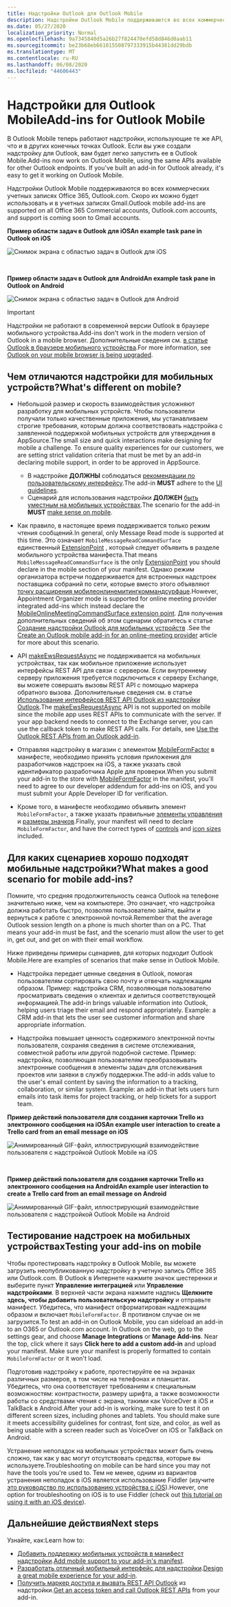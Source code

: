 ```yaml
---
title: Надстройки Outlook для Outlook Mobile
description: Надстройки Outlook Mobile поддерживаются во всех коммерческих учетных записях Office 365, Outlook.com. Скоро их можно будет использовать и в учетных записях Gmail.
ms.date: 05/27/2020
localization_priority: Normal
ms.openlocfilehash: 9a7345840d5a26b27f824470efd58d846d0aab11
ms.sourcegitcommit: be23b68eb661015508797333915b44381dd29bdb
ms.translationtype: MT
ms.contentlocale: ru-RU
ms.lasthandoff: 06/08/2020
ms.locfileid: "44606443"
---
```

# <a name="add-ins-for-outlook-mobile"></a><span data-ttu-id="96243-103">Надстройки для Outlook Mobile</span><span class="sxs-lookup"><span data-stu-id="96243-103">Add-ins for Outlook Mobile</span></span>

<span data-ttu-id="96243-p101">В Outlook Mobile теперь работают надстройки, использующие те же API, что и в других конечных точках Outlook. Если вы уже создали надстройку для Outlook, вам будет легко запустить ее в Outlook Mobile.</span><span class="sxs-lookup"><span data-stu-id="96243-p101">Add-ins now work on Outlook Mobile, using the same APIs available for other Outlook endpoints. If you've built an add-in for Outlook already, it's easy to get it working on Outlook Mobile.</span></span>

<span data-ttu-id="96243-106">Надстройки Outlook Mobile поддерживаются во всех коммерческих учетных записях Office 365, Outlook.com. Скоро их можно будет использовать и в учетных записях Gmail.</span><span class="sxs-lookup"><span data-stu-id="96243-106">Outlook mobile add-ins are supported on all Office 365 Commercial accounts, Outlook.com accounts, and support is coming soon to Gmail accounts.</span></span>

<span data-ttu-id="96243-107">**Пример области задач в Outlook для iOS**</span><span class="sxs-lookup"><span data-stu-id="96243-107">**An example task pane in Outlook on iOS**</span></span>

![Снимок экрана с областью задач в Outlook для iOS](../images/outlook-mobile-addin-taskpane.png)

<br/>

<span data-ttu-id="96243-109">**Пример области задач в Outlook для Android**</span><span class="sxs-lookup"><span data-stu-id="96243-109">**An example task pane in Outlook on Android**</span></span>

![Снимок экрана с областью задач в Outlook для Android](../images/outlook-mobile-addin-taskpane-android.png)

> [!IMPORTANT]
> <span data-ttu-id="96243-111">Надстройки не работают в современной версии Outlook в браузере мобильного устройства.</span><span class="sxs-lookup"><span data-stu-id="96243-111">Add-ins don't work in the modern version of Outlook in a mobile browser.</span></span> <span data-ttu-id="96243-112">Дополнительные сведения см. [в статье Outlook в браузере мобильного устройства](https://techcommunity.microsoft.com/t5/outlook-blog/outlook-on-your-mobile-browser-is-being-upgraded/ba-p/1125816).</span><span class="sxs-lookup"><span data-stu-id="96243-112">For more information, see [Outlook on your mobile browser is being upgraded](https://techcommunity.microsoft.com/t5/outlook-blog/outlook-on-your-mobile-browser-is-being-upgraded/ba-p/1125816).</span></span>

## <a name="whats-different-on-mobile"></a><span data-ttu-id="96243-113">Чем отличаются надстройки для мобильных устройств?</span><span class="sxs-lookup"><span data-stu-id="96243-113">What's different on mobile?</span></span>

- <span data-ttu-id="96243-p103">Небольшой размер и скорость взаимодействия усложняют разработку для мобильных устройств. Чтобы пользователи получали только качественные приложения, мы устанавливаем строгие требования, которым должна соответствовать надстройка с заявленной поддержкой мобильных устройств для утверждения в AppSource.</span><span class="sxs-lookup"><span data-stu-id="96243-p103">The small size and quick interactions make designing for mobile a challenge. To ensure quality experiences for our customers, we are setting strict validation criteria that must be met by an add-in declaring mobile support, in order to be approved in AppSource.</span></span>
    - <span data-ttu-id="96243-116">В надстройке **ДОЛЖНЫ** соблюдаться [рекомендации по пользовательскому интерфейсу](outlook-addin-design.md).</span><span class="sxs-lookup"><span data-stu-id="96243-116">The add-in **MUST** adhere to the [UI guidelines](outlook-addin-design.md).</span></span>
    - <span data-ttu-id="96243-117">Сценарий для использования надстройки **ДОЛЖЕН** [быть уместным на мобильных устройствах](#what-makes-a-good-scenario-for-mobile-add-ins).</span><span class="sxs-lookup"><span data-stu-id="96243-117">The scenario for the add-in **MUST** [make sense on mobile](#what-makes-a-good-scenario-for-mobile-add-ins).</span></span>

- <span data-ttu-id="96243-118">Как правило, в настоящее время поддерживается только режим чтения сообщений.</span><span class="sxs-lookup"><span data-stu-id="96243-118">In general, only Message Read mode is supported at this time.</span></span> <span data-ttu-id="96243-119">Это означает `MobileMessageReadCommandSurface` единственный [ExtensionPoint](../reference/manifest/extensionpoint.md#mobilemessagereadcommandsurface) , который следует объявить в разделе мобильного устройства манифеста.</span><span class="sxs-lookup"><span data-stu-id="96243-119">That means `MobileMessageReadCommandSurface` is the only [ExtensionPoint](../reference/manifest/extensionpoint.md#mobilemessagereadcommandsurface) you should declare in the mobile section of your manifest.</span></span> <span data-ttu-id="96243-120">Однако режим организатора встречи поддерживается для встроенных надстроек поставщика собраний по сети, которые вместо этого объявляют [точку расширения мобилеонлинемитингкоммандсурфаце](../reference/manifest/extensionpoint.md#mobileonlinemeetingcommandsurface-preview).</span><span class="sxs-lookup"><span data-stu-id="96243-120">However, Appointment Organizer mode is supported for online meeting provider integrated add-ins which instead declare the [MobileOnlineMeetingCommandSurface extension point](../reference/manifest/extensionpoint.md#mobileonlinemeetingcommandsurface-preview).</span></span> <span data-ttu-id="96243-121">Для получения дополнительных сведений об этом сценарии обратитесь к статье [Создание надстройки Outlook для мобильных устройств](online-meeting.md) .</span><span class="sxs-lookup"><span data-stu-id="96243-121">See the [Create an Outlook mobile add-in for an online-meeting provider](online-meeting.md) article for more about this scenario.</span></span>

- <span data-ttu-id="96243-p105">API [makeEwsRequestAsync](../reference/objectmodel/preview-requirement-set/office.context.mailbox.md#methods) не поддерживается на мобильных устройствах, так как мобильное приложение использует интерфейсы REST API для связи с сервером. Если внутреннему серверу приложения требуется подключиться к серверу Exchange, вы можете совершать вызовы REST API с помощью маркера обратного вызова. Дополнительные сведения см. в статье [Использование интерфейсов REST API Outlook из надстройки Outlook](use-rest-api.md).</span><span class="sxs-lookup"><span data-stu-id="96243-p105">The [makeEwsRequestAsync](../reference/objectmodel/preview-requirement-set/office.context.mailbox.md#methods) API is not supported on mobile since the mobile app uses REST APIs to communicate with the server. If your app backend needs to connect to the Exchange server, you can use the callback token to make REST API calls. For details, see [Use the Outlook REST APIs from an Outlook add-in](use-rest-api.md).</span></span>

- <span data-ttu-id="96243-125">Отправляя надстройку в магазин с элементом [MobileFormFactor](../reference/manifest/mobileformfactor.md) в манифесте, необходимо принять условия приложения для разработчиков надстроек на iOS, а также указать свой идентификатор разработчика Apple для проверки.</span><span class="sxs-lookup"><span data-stu-id="96243-125">When you submit your add-in to the store with [MobileFormFactor](../reference/manifest/mobileformfactor.md) in the manifest, you'll need to agree to our developer addendum for add-ins on iOS, and you must submit your Apple Developer ID for verification.</span></span>

- <span data-ttu-id="96243-126">Кроме того, в манифесте необходимо объявить элемент `MobileFormFactor`, а также указать правильные [элементы управления](../reference/manifest/control.md) и [размеры значков](../reference/manifest/icon.md).</span><span class="sxs-lookup"><span data-stu-id="96243-126">Finally, your manifest will need to declare `MobileFormFactor`, and have the correct types of [controls](../reference/manifest/control.md) and [icon sizes](../reference/manifest/icon.md) included.</span></span>

## <a name="what-makes-a-good-scenario-for-mobile-add-ins"></a><span data-ttu-id="96243-127">Для каких сценариев хорошо подходят мобильные надстройки?</span><span class="sxs-lookup"><span data-stu-id="96243-127">What makes a good scenario for mobile add-ins?</span></span>

<span data-ttu-id="96243-p106">Помните, что средняя продолжительность сеанса Outlook на телефоне значительно ниже, чем на компьютере. Это означает, что надстройка должна работать быстро, позволяя пользователю зайти, выйти и вернуться к работе с электронной почтой.</span><span class="sxs-lookup"><span data-stu-id="96243-p106">Remember that the average Outlook session length on a phone is much shorter than on a PC. That means your add-in must be fast, and the scenario must allow the user to get in, get out, and get on with their email workflow.</span></span>

<span data-ttu-id="96243-130">Ниже приведены примеры сценариев, для которых подходит Outlook Mobile.</span><span class="sxs-lookup"><span data-stu-id="96243-130">Here are examples of scenarios that make sense in Outlook Mobile.</span></span>

- <span data-ttu-id="96243-p107">Надстройка передает ценные сведения в Outlook, помогая пользователям сортировать свою почту и отвечать надлежащим образом. Пример: надстройка CRM, позволяющая пользователю просматривать сведения о клиентах и делиться соответствующей информацией.</span><span class="sxs-lookup"><span data-stu-id="96243-p107">The add-in brings valuable information into Outlook, helping users triage their email and respond appropriately. Example: a CRM add-in that lets the user see customer information and share appropriate information.</span></span>

- <span data-ttu-id="96243-p108">Надстройка повышает ценность содержимого электронной почты пользователя, сохраняя сведения в системе отслеживания, совместной работы или другой подобной системе. Пример: надстройка, позволяющая пользователям преобразовывать электронные сообщения в элементы задач для отслеживания проектов или заявки в службу поддержки.</span><span class="sxs-lookup"><span data-stu-id="96243-p108">The add-in adds value to the user's email content by saving the information to a tracking, collaboration, or similar system. Example: an add-in that lets users turn emails into task items for project tracking, or help tickets for a support team.</span></span>

<span data-ttu-id="96243-135">**Пример действий пользователя для создания карточки Trello из электронного сообщения на iOS**</span><span class="sxs-lookup"><span data-stu-id="96243-135">**An example user interaction to create a Trello card from an email message on iOS**</span></span>

![Анимированный GIF-файл, иллюстрирующий взаимодействие пользователя с надстройкой Outlook Mobile на iOS](../images/outlook-mobile-addin-interaction.gif)

<br/>

<span data-ttu-id="96243-137">**Пример действий пользователя для создания карточки Trello из электронного сообщения на Android**</span><span class="sxs-lookup"><span data-stu-id="96243-137">**An example user interaction to create a Trello card from an email message on Android**</span></span>

![Анимированный GIF-файл, иллюстрирующий взаимодействие пользователя с надстройкой Outlook Mobile на Android](../images/outlook-mobile-addin-interaction-android.gif)

## <a name="testing-your-add-ins-on-mobile"></a><span data-ttu-id="96243-139">Тестирование надстроек на мобильных устройствах</span><span class="sxs-lookup"><span data-stu-id="96243-139">Testing your add-ins on mobile</span></span>

<span data-ttu-id="96243-p109">Чтобы протестировать надстройку в Outlook Mobile, вы можете загрузить неопубликованную надстройку в учетную запись Office 365 или Outlook.com. В Outlook в Интернете нажмите значок шестеренки и выберите пункт **Управление интеграцией** или **Управление надстройками**. В верхней части экрана нажмите надпись **Щелкните здесь, чтобы добавить пользовательскую надстройку** и отправьте манифест. Убедитесь, что манифест отформатирован надлежащим образом и включает `MobileFormFactor`. В противном случае он не загрузится.</span><span class="sxs-lookup"><span data-stu-id="96243-p109">To test an add-in on Outlook Mobile, you can sideload an add-in to an O365 or Outlook.com account. In Outlook on the web, go to the settings gear, and choose **Manage Integrations** or **Manage Add-ins**. Near the top, click where it says **Click here to add a custom add-in** and upload your manifest. Make sure your manifest is properly formatted to contain `MobileFormFactor` or it won't load.</span></span>

<span data-ttu-id="96243-p110">Подготовив надстройку к работе, протестируйте ее на экранах различных размеров, в том числе на телефонах и планшетах. Убедитесь, что она соответствует требованиям к специальным возможностям: контрастности, размеру шрифта, а также возможности работы со средствами чтения с экрана, такими как VoiceOver в iOS и TalkBack в Android.</span><span class="sxs-lookup"><span data-stu-id="96243-p110">After your add-in is working, make sure to test it on different screen sizes, including phones and tablets. You should make sure it meets accessibility guidelines for contrast, font size, and color, as well as being usable with a screen reader such as VoiceOver on iOS or TalkBack on Android.</span></span>

<span data-ttu-id="96243-145">Устранение неполадок на мобильных устройствах может быть очень сложно, так как у вас могут отсутствовать средства, которые вы используете.</span><span class="sxs-lookup"><span data-stu-id="96243-145">Troubleshooting on mobile can be hard since you may not have the tools you're used to.</span></span> <span data-ttu-id="96243-146">Тем не менее, одним из вариантов устранения неполадок в iOS является использование Fiddler (изучите [это руководство по использованию устройства с iOS](https://www.telerik.com/blogs/using-fiddler-with-apple-ios-devices)).</span><span class="sxs-lookup"><span data-stu-id="96243-146">However, one option for troubleshooting on iOS is to use Fiddler (check out [this tutorial on using it with an iOS device](https://www.telerik.com/blogs/using-fiddler-with-apple-ios-devices)).</span></span>

## <a name="next-steps"></a><span data-ttu-id="96243-147">Дальнейшие действия</span><span class="sxs-lookup"><span data-stu-id="96243-147">Next steps</span></span>

<span data-ttu-id="96243-148">Узнайте, как:</span><span class="sxs-lookup"><span data-stu-id="96243-148">Learn how to:</span></span>

- <span data-ttu-id="96243-149">[Добавить поддержку мобильных устройств в манифест надстройки](add-mobile-support.md).</span><span class="sxs-lookup"><span data-stu-id="96243-149">[Add mobile support to your add-in's manifest](add-mobile-support.md).</span></span>
- <span data-ttu-id="96243-150">[Разработать отличный мобильный интерфейс для надстройки](outlook-addin-design.md).</span><span class="sxs-lookup"><span data-stu-id="96243-150">[Design a great mobile experience for your add-in](outlook-addin-design.md).</span></span>
- <span data-ttu-id="96243-151">[Получить маркер доступа и вызвать REST API Outlook](use-rest-api.md) из надстройки.</span><span class="sxs-lookup"><span data-stu-id="96243-151">[Get an access token and call Outlook REST APIs](use-rest-api.md) from your add-in.</span></span>
